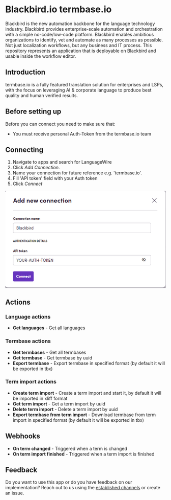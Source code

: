 # Blackbird.io termbase.io

Blackbird is the new automation backbone for the language technology industry. Blackbird provides enterprise-scale automation and orchestration with a simple no-code/low-code platform. Blackbird enables ambitious organizations to identify, vet and automate as many processes as possible. Not just localization workflows, but any business and IT process. This repository represents an application that is deployable on Blackbird and usable inside the workflow editor.

## Introduction

<!-- begin docs -->

termbase.io is a fully featured translation solution for enterprises and LSPs, with the focus on leveraging AI & corporate language to produce best quality and human verified results.

## Before setting up

Before you can connect you need to make sure that:

- You must receive personal Auth-Token from the termbase.io team

## Connecting

1. Navigate to apps and search for LanguageWire
2. Click _Add Connection_.
3. Name your connection for future reference e.g. 'termbase.io'.
4. Fill 'API token' field with your Auth token
5. Click _Connect_

![connection](image/README/connection.png)

## Actions

### Language actions

- **Get languages** - Get all languages

### Termbase actions

- **Get termbases** - Get all termbases
- **Get termbase** - Get termbase by uuid
- **Export termbase** - Export termbase in specified format (by default it will be exported in tbx)

### Term import actions

- **Create term import** - Create a term import and start it, by default it will be imported in xliff format
- **Get term import** - Get a term import by uuid
- **Delete term import** - Delete a term import by uuid
- **Export termbase from term import** - Download termbase from term import in specified format (by default it will be exported in tbx)

## Webhooks

- **On term changed** - Triggered when a term is changed
- **On term import finished** - Triggered when a term import is finished

## Feedback

Do you want to use this app or do you have feedback on our implementation? Reach out to us using the [established channels](https://www.blackbird.io/) or create an issue.

<!-- end docs -->
